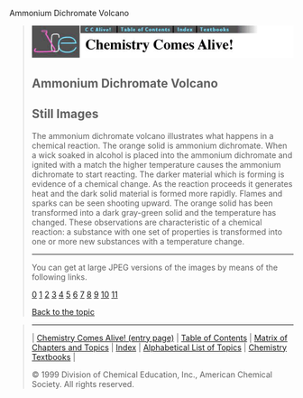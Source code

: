 





 Ammonium Dichromate Volcano
 



> ![Chemistry Comes Alive!](ccahead.gif)
> 
> 
> 
> 
> 
> 
> 
> 
> 
> ## Ammonium Dichromate Volcano
> 
> 
> 
> 
> ## Still Images
> 
> 
> 
> 
> 
> 
> 
> 
> 
>  The ammonium dichromate volcano illustrates what happens in a chemical reaction. The orange solid is ammonium dichromate. When a wick soaked in alcohol is placed into the ammonium dichromate and ignited with a match the higher temperature causes the ammonium dichromate to start reacting. The darker material which is forming is evidence of a chemical change. As the reaction proceeds it generates heat and the dark solid material is formed more rapidly. Flames and sparks can be seen shooting upward. The orange solid has been transformed into a dark gray-green solid and the temperature has changed. These observations are characteristic of a chemical reaction: a substance with one set of properties is transformed into one or more new substances with a temperature change.
>  
> 
> 
> 
> ---
> 
> 
> 
> 
> 
>  You can get at large JPEG versions of the images by means of the following links.
>    
> 
> 
> [0](../../STILLS/VOLCANO/VOLCANO/64JPG48/0.JPG) 
> [1](../../STILLS/VOLCANO/VOLCANO/64JPG48/1.JPG) 
> [2](../../STILLS/VOLCANO/VOLCANO/64JPG48/2.JPG) 
> [3](../../STILLS/VOLCANO/VOLCANO/64JPG48/3.JPG) 
> [4](../../STILLS/VOLCANO/VOLCANO/64JPG48/4.JPG) 
> [5](../../STILLS/VOLCANO/VOLCANO/64JPG48/5.JPG) 
> [6](../../STILLS/VOLCANO/VOLCANO/64JPG48/6.JPG) 
> [7](../../STILLS/VOLCANO/VOLCANO/64JPG48/7.JPG) 
> [8](../../STILLS/VOLCANO/VOLCANO/64JPG48/8.JPG) 
> [9](../../STILLS/VOLCANO/VOLCANO/64JPG48/9.JPG) 
> [10](../../STILLS/VOLCANO/VOLCANO/64JPG48/10.JPG) 
> [11](../../STILLS/VOLCANO/VOLCANO/64JPG48/11.JPG) 
> 
> 
> 
> 
> [Back to the topic](../../MAIN/VOLCANO/PAGE1.HTM)



> ---
> 
> 
>  |
>  [Chemistry Comes Alive! (entry page)](../../INDEX.HTM) 
>  |
>  [Table of Contents](../../CONTENTS.HTM) 
>  |
>  [Matrix of Chapters and Topics](../../MATRIX.HTM) 
>  |
>  [Index](../../WORDS.HTM) 
>  |
>  [Alphabetical List of Topics](../../ALPHATOP.HTM) 
>  |
>  [Chemistry Textbooks](../../BOOKS.HTM) 
>  |
>  
>  © 1999 Division of Chemical Education, Inc.,
American Chemical Society. All rights reserved.





